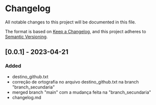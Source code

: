 # Changelog

All notable changes to this project will be documented in this file.

The format is based on [Keep a Changelog](https://keepachangelog.com/en/1.0.0/),
and this project adheres to [Semantic Versioning](https://semver.org/spec/v2.0.0.html).

## [0.0.1] - 2023-04-21

### Added
- destino_github.txt
- correção de ortografia no arquivo destino_github.txt na branch "branch_secundaria"
- merged branch "main" com a mudança feita na "branch_secundaria"
- changelog.md